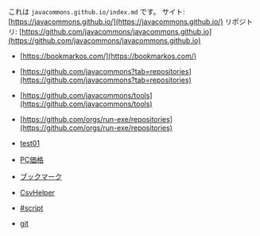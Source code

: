 これは `javacommons.github.io/index.md` です。
サイト: [https://javacommons.github.io/](https://javacommons.github.io/)
リポジトリ: [https://github.com/javacommons/javacommons.github.io](https://github.com/javacommons/javacommons.github.io)

* [https://bookmarkos.com/](https://bookmarkos.com/)

* [https://github.com/javacommons?tab=repositories](https://github.com/javacommons?tab=repositories)
* [https://github.com/javacommons/tools](https://github.com/javacommons/tools)

* [https://github.com/orgs/run-exe/repositories](https://github.com/orgs/run-exe/repositories)

* [test01](test01/index.md)
* [PC価格](PC価格/index.md)
* [ブックマーク](ブックマーク/index.md)
* [CsvHelper](CsvHelper/index.md)
* [\#script](SharpScript/index.md)
* [git](git/index.md)
